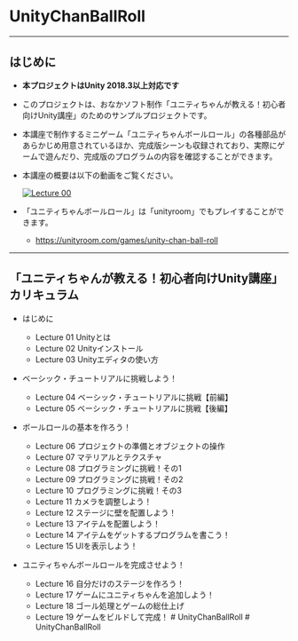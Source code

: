 # UnityChanBallRoll

--------------------------------------------------------------------------
## はじめに
- __本プロジェクトはUnity 2018.3以上対応です__
- このプロジェクトは、おなかソフト制作「ユニティちゃんが教える！初心者向けUnity講座」のためのサンプルプロジェクトです。

- 本講座で制作するミニゲーム「ユニティちゃんボールロール」の各種部品があらかじめ用意されているほか、完成版シーンも収録されており、実際にゲームで遊んだり、完成版のプログラムの内容を確認することができます。

- 本講座の概要は以下の動画をご覧ください。

  [![Lecture 00](https://img.youtube.com/vi/97-_OnbwF5M/0.jpg)](https://www.youtube.com/watch?v=97-_OnbwF5M)

- 「ユニティちゃんボールロール」は「unityroom」でもプレイすることができます。
  - https://unityroom.com/games/unity-chan-ball-roll

--------------------------------------------------------------------------
## 「ユニティちゃんが教える！初心者向けUnity講座」カリキュラム
- はじめに
  - Lecture 01 Unityとは
  - Lecture 02 Unityインストール
  - Lecture 03 Unityエディタの使い方


- ベーシック・チュートリアルに挑戦しよう！
  - Lecture 04 ベーシック・チュートリアルに挑戦【前編】
  - Lecture 05 ベーシック・チュートリアルに挑戦【後編】


- ボールロールの基本を作ろう！
  - Lecture 06 プロジェクトの準備とオブジェクトの操作
  - Lecture 07 マテリアルとテクスチャ
  - Lecture 08 プログラミングに挑戦！その1
  - Lecture 09 プログラミングに挑戦！その2
  - Lecture 10 プログラミングに挑戦！その3
  - Lecture 11 カメラを調整しよう！
  - Lecture 12 ステージに壁を配置しよう！
  - Lecture 13 アイテムを配置しよう！
  - Lecture 14 アイテムをゲットするプログラムを書こう！
  - Lecture 15 UIを表示しよう！


- ユニティちゃんボールロールを完成させよう！
  - Lecture 16 自分だけのステージを作ろう！
  - Lecture 17 ゲームにユニティちゃんを追加しよう！
  - Lecture 18 ゴール処理とゲームの総仕上げ
  - Lecture 19 ゲームをビルドして完成！
#   U n i t y C h a n B a l l R o l l  
 #   U n i t y C h a n B a l l R o l l  
 